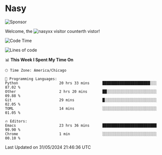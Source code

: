 # Nasy

<!--
<p align="center">
<img height="200" src="https://github-readme-stats.vercel.app/api?username=nasyxx&count_private=true&show_icons=true&theme=dracula&include_all_commits=true"/>
<img height="200" src="https://github-readme-stats.vercel.app/api/top-langs/?username=nasyxx&theme=dracula&hide=html,jupyter+notebook&count_private=true&show_icons=true"/>
</p>

  
----------------
-->

![Sponsor](https://img.shields.io/static/v1.svg?label=Sponsor&message=%E2%9D%A4&logo=GitHub&style=flat&color=pink)
 
Welcome, the ![nasyxx visitor counter](https://count.getloli.com/get/@nasyxx?theme=rule34)th vistor!
 
<!--START_SECTION:waka-->
![Code Time](http://img.shields.io/badge/Code%20Time-4%2C493%20hrs%2033%20mins-blue)

![Lines of code](https://img.shields.io/badge/From%20Hello%20World%20I%27ve%20Written-6.3%20million%20lines%20of%20code-blue)

📊 **This Week I Spent My Time On** 

```text
🕑︎ Time Zone: America/Chicago

💬 Programming Languages: 
Python                   20 hrs 33 mins      ██████████████████████░░░   87.02 % 
Other                    2 hrs 20 mins       ██░░░░░░░░░░░░░░░░░░░░░░░   09.88 % 
Git                      29 mins             █░░░░░░░░░░░░░░░░░░░░░░░░   02.05 % 
TOML                     14 mins             ░░░░░░░░░░░░░░░░░░░░░░░░░   01.05 % 

🔥 Editors: 
Emacs                    23 hrs 36 mins      █████████████████████████   99.90 % 
Chrome                   1 min               ░░░░░░░░░░░░░░░░░░░░░░░░░   00.10 % 
```


 Last Updated on 31/05/2024 21:46:36 UTC
<!--END_SECTION:waka-->

<!-- ![visitors](https://visitor-badge.laobi.icu/badge?page_id=nasyxx.nasyxx) -->
